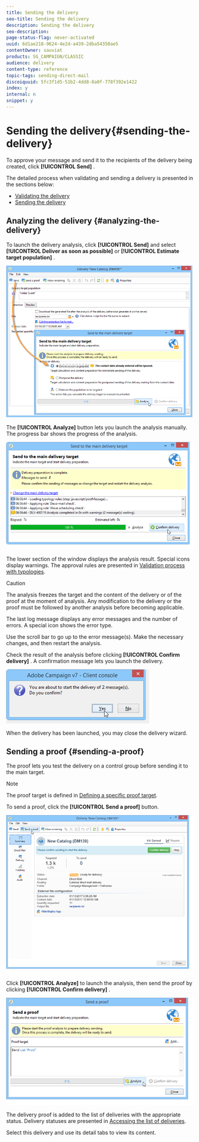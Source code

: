 ```yaml
---
title: Sending the delivery
seo-title: Sending the delivery
description: Sending the delivery
seo-description: 
page-status-flag: never-activated
uuid: 6d1ae218-9624-4e2d-a439-2dba54350ae5
contentOwner: sauviat
products: SG_CAMPAIGN/CLASSIC
audience: delivery
content-type: reference
topic-tags: sending-direct-mail
discoiquuid: 5fc3f1d5-51b2-4dd8-8a0f-778f392e1422
index: y
internal: n
snippet: y
---
```


# Sending the delivery{#sending-the-delivery}

To approve your message and send it to the recipients of the delivery being created, click **[!UICONTROL Send]** .

The detailed process when validating and sending a delivery is presented in the sections below:

* [Validating the delivery](../../delivery/using/key-steps-when-creating-a-delivery.md#validating-the-delivery)
* [Sending the delivery](../../delivery/using/key-steps-when-creating-a-delivery.md#sending-the-delivery)

## Analyzing the delivery {#analyzing-the-delivery}

To launch the delivery analysis, click **[!UICONTROL Send]** and select **[!UICONTROL Deliver as soon as possible]** or **[!UICONTROL Estimate target population]** .

![](assets/s_ncs_user_postal_del_send.png)

The **[!UICONTROL Analyze]** button lets you launch the analysis manually. The progress bar shows the progress of the analysis.

![](assets/s_ncs_user_postal_del_analyze.png)

The lower section of the window displays the analysis result. Special icons display warnings. The approval rules are presented in [Validation process with typologies](../../delivery/using/key-steps-when-creating-a-delivery.md#validation-process-with-typologies).

>[!CAUTION]
>
>The analysis freezes the target and the content of the delivery or of the proof at the moment of analysis. Any modification to the delivery or the proof must be followed by another analysis before becoming applicable.

The last log message displays any error messages and the number of errors. A special icon shows the error type.

Use the scroll bar to go up to the error message(s). Make the necessary changes, and then restart the analysis.

Check the result of the analysis before clicking **[!UICONTROL Confirm delivery]** . A confirmation message lets you launch the delivery.

![](assets/s_ncs_user_postal_del_send_confirm.png)

When the delivery has been launched, you may close the delivery wizard.

## Sending a proof {#sending-a-proof}

The proof lets you test the delivery on a control group before sending it to the main target.

>[!NOTE]
>
>The proof target is defined in [Defining a specific proof target](../../delivery/using/key-steps-when-creating-a-delivery.md#defining-a-specific-proof-target).

To send a proof, click the **[!UICONTROL Send a proof]** button.

![](assets/s_ncs_user_postal_bat_send.png)

Click **[!UICONTROL Analyze]** to launch the analysis, then send the proof by clicking **[!UICONTROL Confirm delivery]** .

![](assets/s_ncs_user_postal_bat_analyze.png)

The delivery proof is added to the list of deliveries with the appropriate status. Delivery statuses are presented in [Accessing the list of deliveries](../../delivery/using/accessing-deliveries-information.md#accessing-the-list-of-deliveries).

Select this delivery and use its detail tabs to view its content.
